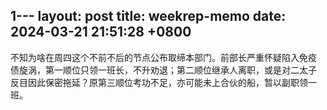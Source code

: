 1---
layout: post
title:  weekrep-memo
date:   2024-03-21 21:51:28 +0800
---

不知为啥在周四这个不前不后的节点公布取缔本部门。前部长严重怀疑陷入免疫
债旋涡，第一顺位只领一班长，不升劝退；第二顺位继承人离职，或是对二太子
反目因此保密拖延？原第三顺位考功不足，亦可能未上合伙的船，暂以副职领一
班。
